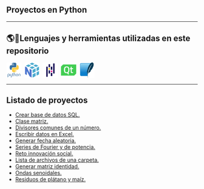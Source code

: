 <h2>Proyectos en Python</h2>

---

<div align="left">
    <h2>🌎🔨Lenguajes y herramientas utilizadas en este repositorio</h2>
    <div>
        <img src="https://github.com/devicons/devicon/blob/master/icons/python/python-original-wordmark.svg" title="Python" alt="Python" width="40" height="40" />&nbsp;
        <img src="https://github.com/devicons/devicon/blob/master/icons/numpy/numpy-original.svg" title="Numpy" alt="Numpy" width="40" height="40" />&nbsp;
        <img src="https://github.com/devicons/devicon/blob/master/icons/pandas/pandas-original.svg" title="Pandas" alt="Pandas" width="40" height="40" />&nbsp;
        <img src="https://github.com/devicons/devicon/blob/master/icons/qt/qt-original.svg" title="QT" alt="QT" width="40" height="40" />&nbsp;
        <img src="https://github.com/devicons/devicon/blob/master/icons/sqlite/sqlite-original.svg" title="sqlite" alt="Qsqlite" width="40" height="40" />&nbsp; 
    </div>
</div>

---

<h2>Listado de proyectos</h2>

<ul>
    <li><a href="https://github.com/santiagoramirez10/Proyectos_Python/tree/main/Base_datos_SQL">Crear base de datos SQL.</a></li>
    <li><a href="https://github.com/santiagoramirez10/Proyectos_Python/tree/main/Clase_Matriz">Clase matriz.</a></li>
    <li><a href="https://github.com/santiagoramirez10/Proyectos_Python/tree/main/Divisores_comunes">Divisores comunes de un número.</a></li>
    <li><a href="https://github.com/santiagoramirez10/Proyectos_Python/tree/main/Escribir_excel">Escribir datos en Excel.</a></li>
    <li><a href="https://github.com/santiagoramirez10/Proyectos_Python/tree/main/Fecha_aleatoria">Generar fecha aleatoria.</a></li>
    <li><a href="https://github.com/santiagoramirez10/Proyectos_Python/tree/main/Fourier_potencia">Series de Fourier y de potencia.</a></li>
    <li><a href="https://github.com/santiagoramirez10/Proyectos_Python/tree/main/reto_innovacion_social">Reto innovación social.</a></li>
    <li><a href="https://github.com/santiagoramirez10/Proyectos_Python/tree/main/Listar_archivos">Lista de archivos de una carpeta.</a></li>
    <li><a href="https://github.com/santiagoramirez10/Proyectos_Python/tree/main/Matriz_identidad">Generar matriz identidad.</a></li>
    <li><a href="https://github.com/santiagoramirez10/Proyectos_Python/tree/main/Ondas_senoidales">Ondas senoidales.</a></li>
    <li><a href="https://github.com/santiagoramirez10/Proyectos_Python/tree/main/Residuos_platano_maiz">Residuos de plátano y maíz.</a></li>
</ul>
